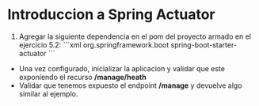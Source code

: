 # Introduccion a Spring Actuator

1. Agregar la siguiente dependencia en el pom del proyecto armado en el ejercicio 5.2:
	´´´xml
	<dependency>
		<groupId>org.springframework.boot</groupId>
		<artifactId>spring-boot-starter-actuator</artifactId>
	</dependency>
	´´´

  - Una vez configurado, inicializar la aplicacion y validar que este exponiendo el recurso **/manage/heath**
  - Validar que tenemos expuesto el endpoint **/manage** y devuelve algo similar al ejemplo.
